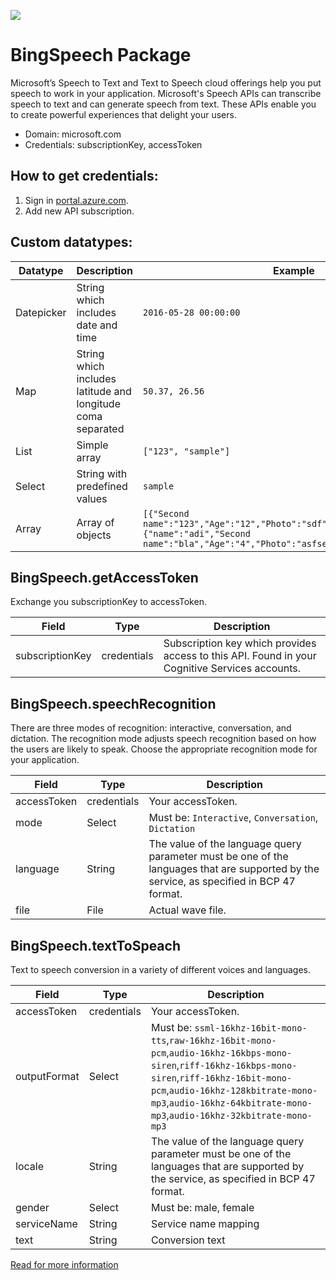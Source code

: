 [![](https://scdn.rapidapi.com/RapidAPI_banner.png)](https://rapidapi.com/package/BingSpeech/functions?utm_source=RapidAPIGitHub_BingSpeechFunctions&utm_medium=button&utm_content=RapidAPI_GitHub)

# BingSpeech Package
Microsoft’s Speech to Text and Text to Speech cloud offerings help you put speech to work in your application. Microsoft's Speech APIs can transcribe speech to text and can generate speech from text. These APIs enable you to create powerful experiences that delight your users.
* Domain: microsoft.com
* Credentials: subscriptionKey, accessToken

## How to get credentials: 
1. Sign in [portal.azure.com](https://portal.azure.com).
2. Add new API subscription.


## Custom datatypes:
  |Datatype|Description|Example
  |--------|-----------|----------
  |Datepicker|String which includes date and time|```2016-05-28 00:00:00```
  |Map|String which includes latitude and longitude coma separated|```50.37, 26.56```
  |List|Simple array|```["123", "sample"]```
  |Select|String with predefined values|```sample```
  |Array|Array of objects|```[{"Second name":"123","Age":"12","Photo":"sdf","Draft":"sdfsdf"},{"name":"adi","Second name":"bla","Age":"4","Photo":"asfserwe","Draft":"sdfsdf"}] ```

## BingSpeech.getAccessToken
Exchange you subscriptionKey to accessToken.

| Field          | Type       | Description
|----------------|------------|----------
| subscriptionKey| credentials| Subscription key which provides access to this API. Found in your Cognitive Services accounts.

## BingSpeech.speechRecognition
There are three modes of recognition: interactive, conversation, and dictation. The recognition mode adjusts speech recognition based on how the users are likely to speak. Choose the appropriate recognition mode for your application.

| Field      | Type       | Description
|------------|------------|----------
| accessToken| credentials| Your accessToken.
| mode       | Select     | Must be: ```Interactive```, ```Conversation```, ```Dictation```
| language   | String     | The value of the language query parameter must be one of the languages that are supported by the service, as specified in BCP 47 format.
| file       | File       | Actual wave file.

## BingSpeech.textToSpeach
Text to speech conversion in a variety of different voices and languages.

| Field       | Type       | Description
|-------------|------------|----------
| accessToken | credentials| Your accessToken.
| outputFormat| Select     | Must be: ```ssml-16khz-16bit-mono-tts```,```raw-16khz-16bit-mono-pcm```,```audio-16khz-16kbps-mono-siren```,```riff-16khz-16kbps-mono-siren```,```riff-16khz-16bit-mono-pcm```,```audio-16khz-128kbitrate-mono-mp3```,```audio-16khz-64kbitrate-mono-mp3```,```audio-16khz-32kbitrate-mono-mp3```
| locale      | String     | The value of the language query parameter must be one of the languages that are supported by the service, as specified in BCP 47 format.
| gender      | Select     | Must be: male, female
| serviceName | String     | Service name mapping
| text        | String     | Conversion text

[Read for more information](https://docs.microsoft.com/en-us/azure/cognitive-services/speech/api-reference-rest/bingvoiceoutput)

